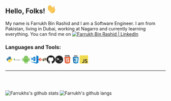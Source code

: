 ## Hello, Folks! <img src="https://github.com/farrukhrashid1997/farrukhrashid1997/blob/main/wave.gif" width="30px">
My name is Farrukh Bin Rashid and I am a Software Engineer. I am from Pakistan, living in Dubai, working at Nagarro and currently learning everything. You can find me on [<img alt="Farrukh Bin Rashid | LinkedIn" width="16px" src="https://cdn.jsdelivr.net/npm/simple-icons@v3/icons/linkedin.svg" />][linkedin] 

### Languages and Tools:

<img align="left" alt="Python" title="Python" width="26px" src="https://raw.githubusercontent.com/github/explore/80688e429a7d4ef2fca1e82350fe8e3517d3494d/topics/python/python.png" />

<img align="left" alt="MongoDB" title="MongoDB" width="26px" src="https://raw.githubusercontent.com/github/explore/80688e429a7d4ef2fca1e82350fe8e3517d3494d/topics/mongodb/mongodb.png" />
<img align="left" alt="Android" title="Android" width="26px" src="https://raw.githubusercontent.com/github/explore/80688e429a7d4ef2fca1e82350fe8e3517d3494d/topics/android/android.png" />

<img align="left" alt="Visual Studio Code" title="Visual Studio Code" width="26px" src="https://raw.githubusercontent.com/github/explore/80688e429a7d4ef2fca1e82350fe8e3517d3494d/topics/visual-studio-code/visual-studio-code.png" />
<img align="left" alt="Git" title="Git" width="26px" src="https://raw.githubusercontent.com/github/explore/80688e429a7d4ef2fca1e82350fe8e3517d3494d/topics/git/git.png" />
<img align="left" alt="GitHub" title="GitHub" width="26px" src="https://raw.githubusercontent.com/github/explore/78df643247d429f6cc873026c0622819ad797942/topics/github/github.png" />
<img align="left" alt="Terminal" title="Terminal" width="26px" src="https://raw.githubusercontent.com/github/explore/80688e429a7d4ef2fca1e82350fe8e3517d3494d/topics/terminal/terminal.png" />
<img align="left" alt="HTML5" title="HTML5" width="26px" src="https://raw.githubusercontent.com/github/explore/80688e429a7d4ef2fca1e82350fe8e3517d3494d/topics/html/html.png" />
<img align="left" alt="CSS3" title="CSS3" width="26px" src="https://raw.githubusercontent.com/github/explore/80688e429a7d4ef2fca1e82350fe8e3517d3494d/topics/css/css.png" />
<img align="left" alt="JavaScript" title="JavaScript" width="26px" src="https://raw.githubusercontent.com/github/explore/80688e429a7d4ef2fca1e82350fe8e3517d3494d/topics/javascript/javascript.png" />




<br/>
<br/>

---
<br/>
<br/>

![Farrukhs's github stats](https://github-readme-stats.vercel.app/api?username=farrukhrashid1997&count_private=true&show_icons=true&theme=vue-dark)
![Farrukh's github langs](https://github-readme-stats.vercel.app/api/top-langs/?username=farrukhrashid1997&count_private=true&hide=jupyter%20notebook&layout=compact&theme=vue-dark)


[linkedin]: https://linkedin.com/in/farrukh-rashid-1b3741176/
